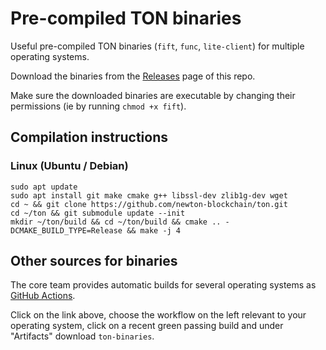 # Pre-compiled TON binaries

Useful pre-compiled TON binaries (`fift`, `func`, `lite-client`) for multiple operating systems.

Download the binaries from the [Releases](https://github.com/ton-defi-org/ton-binaries/releases) page of this repo.

Make sure the downloaded binaries are executable by changing their permissions (ie by running `chmod +x fift`).

## Compilation instructions

### Linux (Ubuntu / Debian)

```
sudo apt update
sudo apt install git make cmake g++ libssl-dev zlib1g-dev wget
cd ~ && git clone https://github.com/newton-blockchain/ton.git
cd ~/ton && git submodule update --init
mkdir ~/ton/build && cd ~/ton/build && cmake .. -DCMAKE_BUILD_TYPE=Release && make -j 4
```

## Other sources for binaries

The core team provides automatic builds for several operating systems as [GitHub Actions](https://github.com/newton-blockchain/ton/actions).

Click on the link above, choose the workflow on the left relevant to your operating system, click on a recent green passing build and under "Artifacts" download `ton-binaries`.
